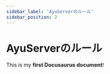 ```yaml
---
sidebar_label: 'AyuServerのルール'
sidebar_position: 2
---
```


# AyuServerのルール

This is my **first Docusaurus document**!